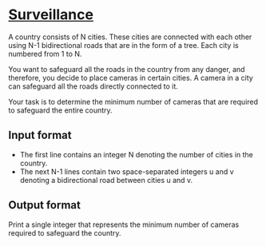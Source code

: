 # [Surveillance][link]

A country consists of N cities. These cities are connected with each other using N-1 bidirectional roads that are in the form of a tree. Each city is numbered from 1 to N.

You want to safeguard all the roads in the country from any danger, and therefore, you decide to place cameras in certain cities. A camera in a city can safeguard all the roads directly connected to it.

Your task is to determine the minimum number of cameras that are required to safeguard the entire country.

## Input format

- The first line contains an integer N denoting the number of cities in the country.
- The next N-1 lines contain two space-separated integers u and v denoting a bidirectional road between cities u and v.

## Output format

Print a single integer that represents the minimum number of cameras required to safeguard the country.

[link]: https://www.hackerearth.com/practice/algorithms/graphs/depth-first-search/practice-problems/algorithm/surveillance-aef43622/
